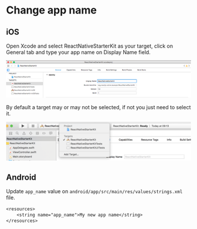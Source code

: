 # Change app name

## iOS
Open Xcode and select ReactNativeStarterKit as your target, click on General tab and type your app name on Display Name field.

![](assets/images/illustrations/change-app-name.png)

By default a target may or may not be selected, if not you just need to select it.

![](assets/images/illustrations/change-to-target.png)

## Android
Update `app_name` value on `android/app/src/main/res/values/strings.xml` file.

```
<resources>
    <string name="app_name">My new app name</string>
</resources>
```
